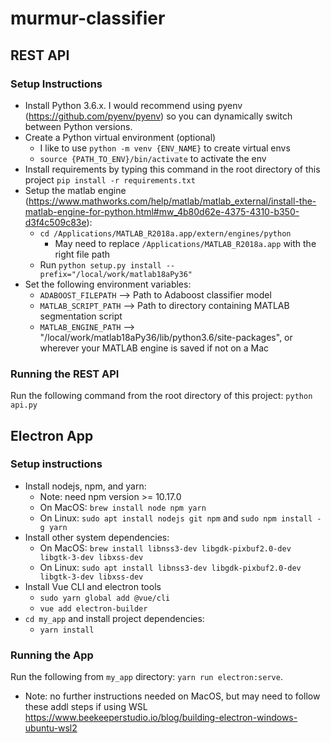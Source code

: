 # murmur-classifier

## REST API 

### Setup Instructions

* Install Python 3.6.x. I would recommend using pyenv (https://github.com/pyenv/pyenv) so you can dynamically switch between Python versions.
* Create a Python virtual environment (optional) 
    * I like to use `python -m venv {ENV_NAME}` to create virtual envs
    * `source {PATH_TO_ENV}/bin/activate` to activate the env
* Install requirements by typing this command in the root directory of this project `pip install -r requirements.txt`
* Setup the matlab engine (https://www.mathworks.com/help/matlab/matlab_external/install-the-matlab-engine-for-python.html#mw_4b80d62e-4375-4310-b350-d3f4c509c83e):
    * `cd /Applications/MATLAB_R2018a.app/extern/engines/python`
        * May need to replace `/Applications/MATLAB_R2018a.app` with the right file path
    * Run `python setup.py install --prefix="/local/work/matlab18aPy36"`
* Set the following environment variables:
    * `ADABOOST_FILEPATH` --> Path to Adaboost classifier model
    * `MATLAB_SCRIPT_PATH` --> Path to directory containing MATLAB segmentation script
    * `MATLAB_ENGINE_PATH` --> "/local/work/matlab18aPy36/lib/python3.6/site-packages", or wherever your MATLAB engine is saved if not on a Mac

### Running the REST API

Run the following command from the root directory of this project: `python api.py`

## Electron App

### Setup instructions

* Install nodejs, npm, and yarn:
   * Note: need npm version >= 10.17.0
   * On MacOS: `brew install node npm yarn`
   * On Linux: `sudo apt install nodejs git npm` and `sudo npm install -g yarn`
* Install other system dependencies:
   * On MacOS: `brew install libnss3-dev libgdk-pixbuf2.0-dev libgtk-3-dev libxss-dev`
   * On Linux: `sudo apt install libnss3-dev libgdk-pixbuf2.0-dev libgtk-3-dev libxss-dev`
* Install Vue CLI and electron tools
   * `sudo yarn global add @vue/cli`
   * `vue add electron-builder`
* `cd my_app` and install project dependencies:
   * `yarn install`
   
### Running the App

Run the following from `my_app` directory: `yarn run electron:serve`.
   * Note: no further instructions needed on MacOS, but may need to follow these addl steps if using WSL https://www.beekeeperstudio.io/blog/building-electron-windows-ubuntu-wsl2
